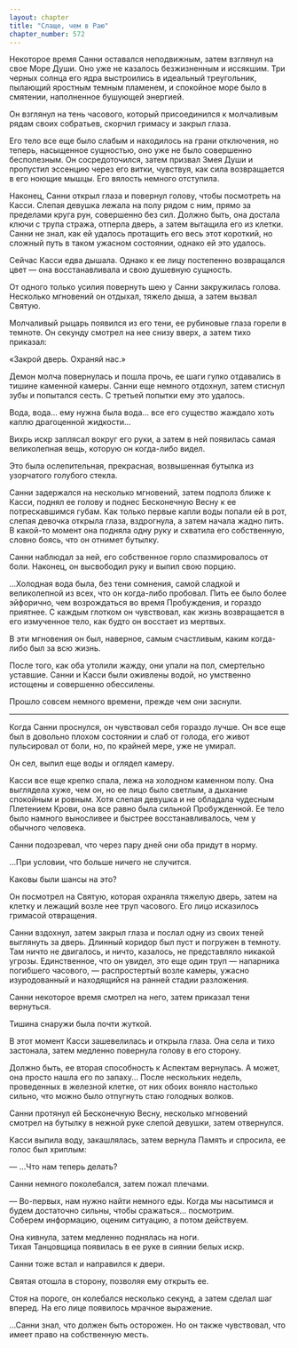 ```yaml
---
layout: chapter
title: "Слаще, чем в Раю"
chapter_number: 572
---
```


Некоторое время Санни оставался неподвижным, затем взглянул на свое Море Души. Оно уже не казалось безжизненным и иссякшим. Три черных солнца его ядра выстроились в идеальный треугольник, пылающий яростным темным пламенем, и спокойное море было в смятении, наполненное бушующей энергией.

Он взглянул на тень часового, который присоединился к молчаливым рядам своих собратьев, скорчил гримасу и закрыл глаза.

Его тело все еще было слабым и находилось на грани отключения, но теперь, насыщенное сущностью, оно уже не было совершенно бесполезным. Он сосредоточился, затем призвал Змея Души и пропустил эссенцию через его витки, чувствуя, как сила возвращается в его ноющие мышцы. Его вялость немного отступила.

Наконец, Санни открыл глаза и повернул голову, чтобы посмотреть на Касси. Слепая девушка лежала на полу рядом с ним, прямо за пределами круга рун, совершенно без сил. Должно быть, она достала ключи с трупа стража, отперла дверь, а затем вытащила его из клетки. Санни не знал, как ей удалось протащить его весь этот короткий, но сложный путь в таком ужасном состоянии, однако ей это удалось.

Сейчас Касси едва дышала. Однако к ее лицу постепенно возвращался цвет — она восстанавливала и свою душевную сущность.

От одного только усилия повернуть шею у Санни закружилась голова. Несколько мгновений он отдыхал, тяжело дыша, а затем вызвал Святую.

Молчаливый рыцарь появился из его тени, ее рубиновые глаза горели в темноте. Он секунду смотрел на нее снизу вверх, а затем тихо приказал:

«Закрой дверь. Охраняй нас.»

Демон молча повернулась и пошла прочь, ее шаги гулко отдавались в тишине каменной камеры. Санни еще немного отдохнул, затем стиснул зубы и попытался сесть. С третьей попытки ему это удалось.

Вода, вода... ему нужна была вода... все его существо жаждало хоть каплю драгоценной жидкости...

Вихрь искр заплясал вокруг его руки, а затем в ней появилась самая великолепная вещь, которую он когда-либо видел.

Это была ослепительная, прекрасная, возвышенная бутылка из узорчатого голубого стекла.

Санни задержался на несколько мгновений, затем подполз ближе к Касси, поднял ее голову и поднес Бесконечную Весну к ее потрескавшимся губам. Как только первые капли воды попали ей в рот, слепая девочка открыла глаза, вздрогнула, а затем начала жадно пить. В какой-то момент она подняла одну руку и схватила его собственную, словно боясь, что он отнимет бутылку.

Санни наблюдал за ней, его собственное горло спазмировалось от боли. Наконец, он высвободил руку и выпил свою порцию.

...Холодная вода была, без тени сомнения, самой сладкой и великолепной из всех, что он когда-либо пробовал. Пить ее было более эйфорично, чем возрождаться во время Пробуждения, и гораздо приятнее. С каждым глотком он чувствовал, как жизнь возвращается в его измученное тело, как будто он восстает из мертвых.

В эти мгновения он был, наверное, самым счастливым, каким когда-либо был за всю жизнь.

После того, как оба утолили жажду, они упали на пол, смертельно уставшие. Санни и Касси были оживлены водой, но умственно истощены и совершенно обессилены.

Прошло совсем немного времени, прежде чем они заснули.

***

Когда Санни проснулся, он чувствовал себя гораздо лучше. Он все еще был в довольно плохом состоянии и слаб от голода, его живот пульсировал от боли, но, по крайней мере, уже не умирал.

Он сел, выпил еще воды и оглядел камеру.

Касси все еще крепко спала, лежа на холодном каменном полу. Она выглядела хуже, чем он, но ее лицо было светлым, а дыхание спокойным и ровным. Хотя слепая девушка и не обладала чудесным Плетением Крови, она все равно была сильной Пробужденной. Ее тело было намного выносливее и быстрее восстанавливалось, чем у обычного человека.

Санни подозревал, что через пару дней они оба придут в норму.

...При условии, что больше ничего не случится.

Каковы были шансы на это?

Он посмотрел на Святую, которая охраняла тяжелую дверь, затем на клетку и лежащий возле нее труп часового. Его лицо исказилось гримасой отвращения.

Санни вздохнул, затем закрыл глаза и послал одну из своих теней выглянуть за дверь. Длинный коридор был пуст и погружен в темноту. Там ничто не двигалось, и ничто, казалось, не представляло никакой угрозы. Единственное, что он увидел, это еще один труп — напарника погибшего часового, — распростертый возле камеры, ужасно изуродованный и находящийся на ранней стадии разложения.

Санни некоторое время смотрел на него, затем приказал тени вернуться.

Тишина снаружи была почти жуткой.

В этот момент Касси зашевелилась и открыла глаза. Она села и тихо застонала, затем медленно повернула голову в его сторону.

Должно быть, ее вторая способность к Аспектам вернулась. А может, она просто нашла его по запаху... После нескольких недель, проведенных в железной клетке, от них обоих воняло настолько сильно, что можно было отпугнуть стаю голодных волков.

Санни протянул ей Бесконечную Весну, несколько мгновений смотрел на бутылку в нежной руке слепой девушки, затем отвернулся.

Касси выпила воду, закашлялась, затем вернула Память и спросила, ее голос был хриплым:

— ...Что нам теперь делать?

Санни немного поколебался, затем пожал плечами.

— Во-первых, нам нужно найти немного еды. Когда мы насытимся и будем достаточно сильны, чтобы сражаться... посмотрим. Соберем информацию, оценим ситуацию, а потом действуем.

Она кивнула, затем медленно поднялась на ноги. Тихая Танцовщица появилась в ее руке в сиянии белых искр.

Санни тоже встал и направился к двери.

Святая отошла в сторону, позволяя ему открыть ее.

Стоя на пороге, он колебался несколько секунд, а затем сделал шаг вперед. На его лице появилось мрачное выражение.

...Санни знал, что должен быть осторожен. Но он также чувствовал, что имеет право на собственную месть.
